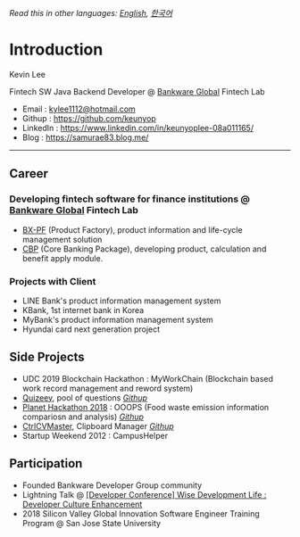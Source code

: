 *Read this in other languages: [English](README.md), [한국어](README.ko.md)*

# Introduction

Kevin Lee

Fintech SW Java Backend Developer @ [Bankware Global](http://www.bankwareglobal.com) Fintech Lab

- Email : kylee1112@hotmail.com
- Githup : https://github.com/keunyop
- LinkedIn : https://www.linkedin.com/in/keunyoplee-08a011165/
- Blog : https://samurae83.blog.me/

---

## Career

### Developing fintech software for finance institutions @ [Bankware Global](http://www.bankwareglobal.com) Fintech Lab
  - [BX-PF](http://bankwareglobal.com/wp/en/pf-new/) (Product Factory), product information and life-cycle management solution 
  - [CBP](http://bankwareglobal.com/wp/en/cbp-new/) (Core Banking Package), developing product, calculation and benefit apply module.


### Projects with Client
  - LINE Bank's product information management system
  - KBank, 1st internet bank in Korea
  - MyBank's product information management system
  - Hyundai card next generation project


## Side Projects
  - UDC 2019 Blockchain Hackathon : MyWorkChain (Blockchain based work record management and reword system)
  - [Quizeey](http://quizeey.com), pool of questions *[Githup](https://github.com/keunyop/quizeey)*
  - [Planet Hackathon 2018](https://sites.google.com/view/planethackathon)  : OOOPS (Food waste emission information compariosn and analysis) *[Githup](https://github.com/DoonDoony/ooops)*
  - [CtrlCVMaster](https://github.com/keunyop/CtrlCVMaster), Clipboard Manager *[Githup](https://github.com/keunyop/CtrlCVMaster)*
  - Startup Weekend 2012 : CampusHelper


## Participation
  - Founded Bankware Developer Group community
  - Lightning Talk @ [[Developer Conference] Wise Development Life : Developer Culture Enhancement](https://event-us.kr/ted/event/9635)
  - 2018 Silicon Valley Global Innovation Software Engineer Training Program @ San Jose State University
  
